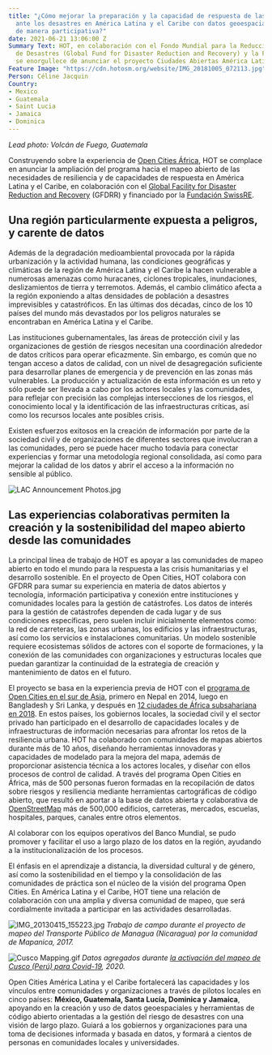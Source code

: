 ```yaml
---
title: "¿Cómo mejorar la preparación y la capacidad de respuesta de las comunidades
  ante los desastres en América Latina y el Caribe con datos geoespaciales creados
  de manera participativa?"
date: 2021-06-21 13:06:00 Z
Summary Text: HOT, en colaboración con el Fondo Mundial para la Reducción y Recuperación
  de Desastres (Global Fund for Disaster Reduction and Recovery) y la Fundación SwissRE,
  se enorgullece de anunciar el proyecto Ciudades Abiertas América Latina y el Caribe.
Feature Image: "https://cdn.hotosm.org/website/IMG_20181005_072113.jpg"
Person: Céline Jacquin
Country:
- Mexico
- Guatemala
- Saint Lucia
- Jamaica
- Dominica
---
```


*Lead photo: Volcán de Fuego, Guatemala*

Construyendo sobre la experiencia de [Open Cities África](https://www.hotosm.org/projects/open-cities-africa-accra-city-project-ghana/), HOT se complace en anunciar la ampliación del programa hacia el mapeo abierto de las necesidades de resiliencia y de  capacidades de respuesta en América Latina y el Caribe, en colaboración con el [Global Facility for Disaster Reduction and Recovery](https://www.gfdrr.org/en) (GFDRR) y financiado por la [Fundación SwissRE](https://www.swissrefoundation.org/our-work/focus-area/natural-hazard-and-climate-risk-management/Open_mapping_for_resilient_societies_.html). 

## Una región particularmente expuesta a peligros, y carente de datos


Además de la degradación medioambiental provocada por la rápida urbanización y la actividad humana, las condiciones geográficas y climáticas de la región de América Latina y el Caribe la hacen vulnerable a numerosas amenazas como huracanes, ciclones tropicales, inundaciones, deslizamientos de tierra y terremotos. Además, el cambio climático afecta a la región exponiendo a altas densidades de población a desastres imprevisibles y catastróficos. En las últimas dos décadas, cinco de los 10 países del mundo más devastados por los peligros naturales se encontraban en América Latina y el Caribe.

Las instituciones gubernamentales, las áreas de protección civil y las organizaciones de gestión de riesgos necesitan una coordinación alrededor de datos críticos para operar eficazmente. Sin embargo, es común que no tengan acceso a datos de calidad, con un nivel de desagregación suficiente para desarrollar planes de emergencia y de prevención en las zonas más vulnerables. La producción y actualización de esta información es un reto y sólo puede ser llevada a cabo por los actores locales y las comunidades, para reflejar con precisión las complejas intersecciones de los riesgos, el conocimiento local y la identificación de las infraestructuras críticas, así como los recursos locales ante posibles crisis.

Existen esfuerzos exitosos en la creación de información por parte de la sociedad civil y de organizaciones de diferentes sectores que involucran a las comunidades, pero se puede hacer mucho todavía para conectar experiencias y formar una metodología regional consolidada, así como para mejorar la calidad de los datos y abrir el acceso a la información no sensible al público.

![LAC Announcement Photos.jpg](https://cdn.hotosm.org/website/LAC+Announcement+Photos.jpg)

## Las experiencias colaborativas permiten la creación y la sostenibilidad del mapeo abierto desde las comunidades

La principal línea de trabajo de HOT es apoyar a las comunidades de mapeo abierto en todo el mundo para la respuesta a las crisis humanitarias y el desarrollo sostenible. En el proyecto de Open Cities, HOT colabora con GFDRR para sumar su experiencia en materia de datos abiertos y tecnología, información participativa y conexión entre instituciones y comunidades locales para la gestión de catástrofes. Los datos de interés para la gestión de catástrofes dependen de cada lugar y de sus condiciones específicas, pero suelen incluir inicialmente elementos como: la red de carreteras, las zonas urbanas, los edificios y las infraestructuras, así como los servicios e instalaciones comunitarias. Un modelo sostenible requiere ecosistemas sólidos de actores con el soporte de formaciones, y la conexión de las comunidades con organizaciones y estructuras locales que puedan garantizar la continuidad de la estrategia de creación y mantenimiento de datos en el futuro.

El proyecto se basa en la experiencia previa de HOT con el [programa de Open Cities en el sur de Asia](http://worldbank.org/en/region/sar/publication/planning-open-cities-mapping-project), primero en Nepal en 2014, luego en Bangladesh y Sri Lanka, y después en [12 ciudades de África subsahariana en 2018](https://opencitiesproject.org/). En estos países, los gobiernos locales, la sociedad civil y el sector privado han participado en el desarrollo de capacidades locales y de infraestructuras de información necesarias para afrontar los retos de la resiliencia urbana. HOT ha colaborado con comunidades de mapas abiertos durante más de 10 años, diseñando herramientas innovadoras y capacidades de modelado para la mejora del mapa, además de  proporcionar asistencia técnica a los actores locales, y diseñar con ellos procesos de control de calidad. A través del programa Open Cities en África, más de 500 personas fueron formadas en la recopilación de datos sobre riesgos y resiliencia mediante herramientas cartográficas de código abierto, que resultó en aportar a la base de datos abierta y colaborativa de [OpenStreetMap](http://www.openstreetmap.org) más de 500,000 edificios, carreteras, mercados, escuelas, hospitales, parques, canales entre otros elementos.

Al colaborar con los equipos operativos del Banco Mundial, se pudo promover y facilitar el uso a largo plazo de los datos en la región, ayudando a la institucionalización de los procesos.

El énfasis en el aprendizaje a distancia, la diversidad cultural y de género, así como la sostenibilidad en el tiempo y la consolidación de las comunidades de práctica son el núcleo de la visión del programa Open Cities. En América Latina y el Caribe, HOT tiene una relación de colaboración con una amplia y diversa comunidad de mapeo, que será cordialmente invitada a participar en las actividades desarrolladas.

![IMG_20130415_155223.jpg](https://cdn.hotosm.org/website/IMG_20130415_155223.jpg)
*Trabajo de campo durante el proyecto de mapeo del Transporte Público de Managua (Nicaragua) por la comunidad de Mapanica, 2017.*

![Cusco Mapping.gif](https://cdn.hotosm.org/website/Cusco+Mapping.gif)
*Datos agregados durante [la activación del mapeo de Cusco (Perú) para Covid-19](https://www.hotosm.org/updates/covid-19-pandemic-in-peru-mapping-health-implications/), 2020.*

Open Cities América Latina y el Caribe fortalecerá las capacidades y los vínculos entre comunidades y organizaciones a través de pilotos locales en cinco países: **México, Guatemala, Santa Lucía, Dominica y Jamaica**, apoyando en la creación y uso de datos geoespaciales y herramientas de código abierto orientadas a la gestión del riesgo de desastres con una visión de largo plazo. Guiará a los gobiernos y organizaciones para una toma de decisiones informada y basada en datos, y formará a cientos de personas en comunidades locales y universidades.